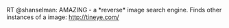 <!--
id: 204509590
link: http://kevinisom.info/post/204509590/rt-shanselman-amazing-a-reverse-image-search
slug: rt-shanselman-amazing-a-reverse-image-search
date: Mon Oct 05 2009 10:50:36 GMT+1300 (NZDT)
raw: {"blog_name":"kevinisom","id":204509590,"post_url":"http://kevinisom.info/post/204509590/rt-shanselman-amazing-a-reverse-image-search","slug":"rt-shanselman-amazing-a-reverse-image-search","type":"text","date":"2009-10-04 21:50:36 GMT","timestamp":1254693036,"state":"published","format":"html","reblog_key":"b3yZ6g4E","tags":[],"short_url":"http://tmblr.co/Zw68YyCC96M","highlighted":[],"feed_item":"http://twitter.com/kev_nz/statuses/4612254724","from_feed_id":"650289","note_count":0,"title":null,"body":"<p>RT @shanselman: AMAZING - a *reverse* image search engine. Finds other instances of a image: <a href=\"http://tineye.com/\" target=\"_blank\">http://tineye.com/</a></p>"}
publish: 2009-10-05
tags: 
title: null
-->


RT @shanselman: AMAZING - a \*reverse\* image search engine. Finds other
instances of a image: <http://tineye.com/>


